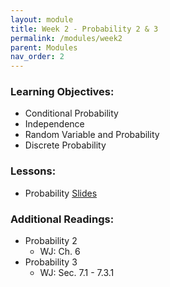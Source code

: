 ```yaml
---
layout: module
title: Week 2 - Probability 2 & 3
permalink: /modules/week2
parent: Modules
nav_order: 2
---
```


### Learning Objectives:
* Conditional Probability
* Independence
* Random Variable and Probability
* Discrete Probability



### Lessons:
*  Probability [Slides]()


### Additional Readings:
* Probability 2
    * WJ: Ch. 6
* Probability 3
    * WJ: Sec. 7.1 - 7.3.1
 

